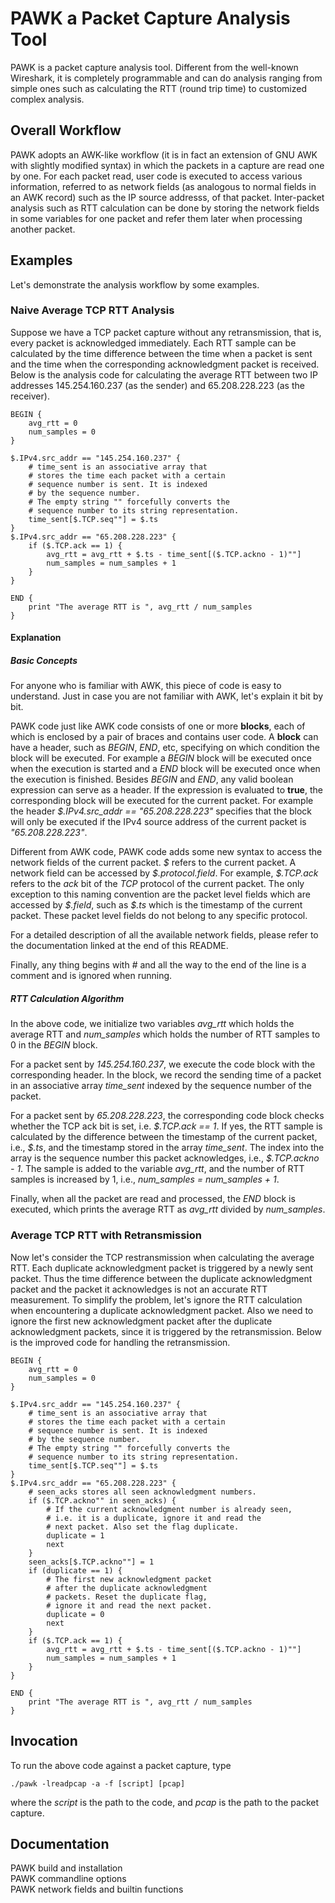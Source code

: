 # PAWK a Packet Capture Analysis Tool
PAWK is a packet capture analysis tool. Different from the well-known Wireshark, it is completely programmable and can do analysis ranging from simple ones such as calculating the RTT (round trip time) to customized complex analysis.

## Overall Workflow
PAWK adopts an AWK-like workflow (it is in fact an extension of GNU AWK with slightly modified syntax) in which the packets in a capture are read one by one. For each packet read, user code is executed to access various information, referred to as network fields (as analogous to normal fields in an AWK record) such as the IP source addresss, of that packet. Inter-packet analysis such as RTT calculation can be done by storing the network fields in some variables for one packet and refer them later when processing another packet.

## Examples
Let's demonstrate the analysis workflow by some examples.

### Naive Average TCP RTT Analysis
Suppose we have a TCP packet capture without any retransmission, that is, every packet is acknowledged immediately. Each RTT sample can be calculated by the time difference between the time when a packet is sent and the time when the corresponding acknowledgment packet is received. Below is the analysis code for calculating the average RTT between two IP addresses 145.254.160.237 (as the sender) and 65.208.228.223 (as the receiver).
```
BEGIN {
    avg_rtt = 0
    num_samples = 0
}

$.IPv4.src_addr == "145.254.160.237" {
    # time_sent is an associative array that
    # stores the time each packet with a certain
    # sequence number is sent. It is indexed
    # by the sequence number.
    # The empty string "" forcefully converts the
    # sequence number to its string representation.
    time_sent[$.TCP.seq""] = $.ts
}
$.IPv4.src_addr == "65.208.228.223" {
    if ($.TCP.ack == 1) {
        avg_rtt = avg_rtt + $.ts - time_sent[($.TCP.ackno - 1)""]
        num_samples = num_samples + 1
    }
}

END {
    print "The average RTT is ", avg_rtt / num_samples
}
```

#### Explanation
##### Basic Concepts
For anyone who is familiar with AWK, this piece of code is easy to understand. Just in case you are not familiar with AWK, let's explain it bit by bit.

PAWK code just like AWK code consists of one or more **blocks**, each of which is enclosed by a pair of braces and contains user code. A **block** can have a header, such as *BEGIN*, *END*, etc, specifying on which condition the block will be executed. For example a *BEGIN* block will be executed once when the execution is started and a *END* block will be executed once when the execution is finished. Besides *BEGIN* and *END*, any valid boolean expression can serve as a header. If the expression is evaluated to **true**, the corresponding block will be executed for the current packet. For example the header *$.IPv4.src_addr == "65.208.228.223"* specifies that the block will only be executed if the IPv4 source address of the current packet is *"65.208.228.223"*.

Different from AWK code, PAWK code adds some new syntax to access the network fields of the current packet. *\$* refers to the current packet. A network field can be accessed by *\$.protocol.field*. For example, *\$.TCP.ack* refers to the *ack* bit of the *TCP* protocol of the current packet. The only exception to this naming convention are the packet level fields which are accessed by *\$.field*, such as *\$.ts* which is the timestamp of the current packet. These packet level fields do not belong to any specific protocol.

For a detailed description of all the available network fields, please refer to the documentation linked at the end of this README.

Finally, any thing begins with *#* and all the way to the end of the line is a comment and is ignored when running.

##### RTT Calculation Algorithm
In the above code, we initialize two variables *avg_rtt* which holds the average RTT and *num_samples* which holds the number of RTT samples to 0 in the *BEGIN* block.

For a packet sent by *145.254.160.237*, we execute the code block with the corresponding header. In the block, we record the sending time of a packet in an associative array *time_sent* indexed by the sequence number of the packet.

For a packet sent by *65.208.228.223*, the corresponding code block checks whether the TCP ack bit is set, i.e. *\$.TCP.ack == 1*. If yes, the RTT sample is calculated by the difference between the timestamp of the current packet, i.e., *\$.ts*, and the timestamp stored in the array *time_sent*. The index into the array is the sequence number this packet acknowledges, i.e., *\$.TCP.ackno - 1*. The sample is added to the variable *avg_rtt*, and the number of RTT samples is increased by 1, i.e., *num_samples = num_samples + 1*.

Finally, when all the packet are read and processed, the *END* block is executed, which prints the average RTT as *avg_rtt* divided by *num_samples*.

### Average TCP RTT with Retransmission
Now let's consider the TCP restransmission when calculating the average RTT. Each duplicate acknowledgment packet is triggered by a newly sent packet. Thus the time difference between the duplicate acknowledgment packet and the packet it acknowledges is not an accurate RTT measurement. To simplify the problem, let's ignore the RTT calculation when encountering a duplicate acknowledgment packet. Also we need to ignore the first new acknowledgment packet after the duplicate acknowledgment packets, since it is triggered by the retransmission. Below is the improved code for handling the retransmission.
```
BEGIN {
    avg_rtt = 0
    num_samples = 0
}

$.IPv4.src_addr == "145.254.160.237" {
    # time_sent is an associative array that
    # stores the time each packet with a certain
    # sequence number is sent. It is indexed
    # by the sequence number.
    # The empty string "" forcefully converts the
    # sequence number to its string representation.
    time_sent[$.TCP.seq""] = $.ts
}
$.IPv4.src_addr == "65.208.228.223" {
    # seen_acks stores all seen acknowledgment numbers.
    if ($.TCP.ackno"" in seen_acks) {
        # If the current acknowledgment number is already seen,
        # i.e. it is a duplicate, ignore it and read the
        # next packet. Also set the flag duplicate.
        duplicate = 1
        next
    }
    seen_acks[$.TCP.ackno""] = 1
    if (duplicate == 1) {
        # The first new acknowledgment packet
        # after the duplicate acknowledgment
        # packets. Reset the duplicate flag,
        # ignore it and read the next packet.
        duplicate = 0
        next
    }
    if ($.TCP.ack == 1) {
        avg_rtt = avg_rtt + $.ts - time_sent[($.TCP.ackno - 1)""]
        num_samples = num_samples + 1
    }
}

END {
    print "The average RTT is ", avg_rtt / num_samples
}
```

## Invocation
To run the above code against a packet capture, type
```
./pawk -lreadpcap -a -f [script] [pcap]
```
where the *script* is the path to the code, and *pcap* is the path to the packet capture.

## Documentation
PAWK build and installation  
PAWK commandline options  
PAWK network fields and builtin functions  



